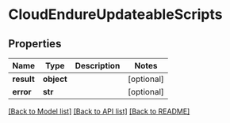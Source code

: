 # CloudEndureUpdateableScripts

## Properties
Name | Type | Description | Notes
------------ | ------------- | ------------- | -------------
**result** | **object** |  | [optional]
**error** | **str** |  | [optional]

[[Back to Model list]](API_README.md#documentation-for-models) [[Back to API list]](API_README.md#documentation-for-api-endpoints) [[Back to README]](API_README.md)

